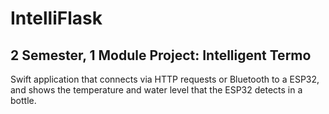 # IntelliFlask
## 2 Semester, 1 Module Project: Intelligent Termo
Swift application that connects via HTTP requests or Bluetooth to a ESP32, and shows the temperature and water level that the ESP32 detects in a bottle.
